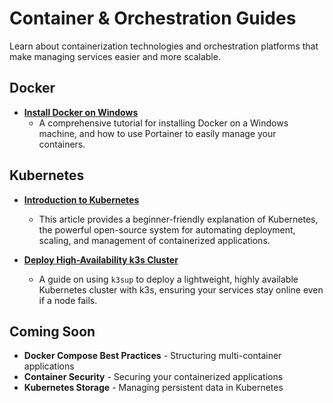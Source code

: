 # Container & Orchestration Guides

Learn about containerization technologies and orchestration platforms that make managing services easier and more scalable.

## Docker

* **[Install Docker on Windows](/home-lab/guides/containers/docker-windows-install)**
    * A comprehensive tutorial for installing Docker on a Windows machine, and how to use Portainer to easily manage your containers.

## Kubernetes

* **[Introduction to Kubernetes](/home-lab/guides/containers/kubernetes-intro)**
    * This article provides a beginner-friendly explanation of Kubernetes, the powerful open-source system for automating deployment, scaling, and management of containerized applications.

* **[Deploy High-Availability k3s Cluster](/home-lab/guides/containers/k3s-ha-deployment)**
    * A guide on using `k3sup` to deploy a lightweight, highly available Kubernetes cluster with k3s, ensuring your services stay online even if a node fails.

## Coming Soon

- **Docker Compose Best Practices** - Structuring multi-container applications
- **Container Security** - Securing your containerized applications
- **Kubernetes Storage** - Managing persistent data in Kubernetes
